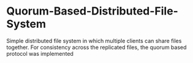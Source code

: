 # Quorum-Based-Distributed-File-System
Simple distributed file system in which multiple clients can share files together. For consistency across the replicated files, the quorum based protocol was implemented

